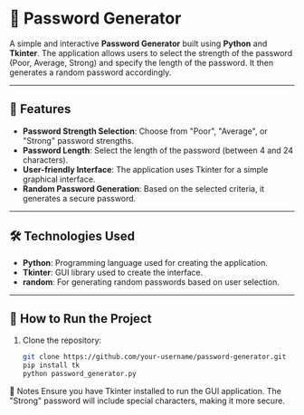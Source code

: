 # 🔑 Password Generator

A simple and interactive **Password Generator** built using **Python** and **Tkinter**. The application allows users to select the strength of the password (Poor, Average, Strong) and specify the length of the password. It then generates a random password accordingly.

---

## 🎯 Features
- **Password Strength Selection**: Choose from "Poor", "Average", or "Strong" password strengths.
- **Password Length**: Select the length of the password (between 4 and 24 characters).
- **User-friendly Interface**: The application uses Tkinter for a simple graphical interface.
- **Random Password Generation**: Based on the selected criteria, it generates a secure password.

---

## 🛠️ Technologies Used
- **Python**: Programming language used for creating the application.
- **Tkinter**: GUI library used to create the interface.
- **random**: For generating random passwords based on user selection.

---

## 🚀 How to Run the Project

1. Clone the repository:
   ```bash
   git clone https://github.com/your-username/password-generator.git
   pip install tk
   python password_generator.py
🤔 Notes
Ensure you have Tkinter installed to run the GUI application.
The "Strong" password will include special characters, making it more secure.

